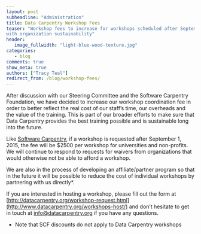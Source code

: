 ```yaml
---
layout: post
subheadline: "Administration"
title: Data Carpentry Workshop Fees
teaser: "Workshop fees to increase for workshops scheduled after September 1, 2015 to help
with organization sustainability"
header:
   image_fullwidth: "light-blue-wood-texture.jpg"
categories:
   - blog
comments: true
show_meta: true
authors: ["Tracy Teal"]
redirect_from: /blog/workshop-fees/
---
```


After discussion with our Steering Committee and the Software Carpentry Foundation, 
we have decided to increase our workshop coordination fee in order to better 
reflect the real cost of our staff’s time, our overheads and the value of the 
training. This is part of our broader efforts to make sure that Data Carpentry 
provides the best training possible and is sustainable long into the future.

Like [Software Carpentry](http://software-carpentry.org/blog/), if a workshop is requested after September 1, 2015, the 
fee will be $2500 per workshop for universities and non-profits. We will continue 
to respond to requests for waivers from organizations that would otherwise not 
be able to afford a workshop.

We are also in the process of developing an affiliate/partner program so that in the 
future it will be possible to reduce the cost of individual workshops by partnering 
with us directly*.

If you are interested in hosting a workshop, please fill out the form at 
[http://datacarpentry.org/workshop-request.html](http://www.datacarpentry.org/workshops-host/) 
and don’t hesitate to get in touch at [info@datacarpentry.org](mailto:info@datacarpentry.org) if you have any questions. 

* Note that SCF discounts do not apply to Data Carpentry workshops
